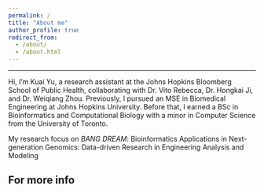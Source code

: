 ```yaml
---
permalink: /
title: "About me"
author_profile: true
redirect_from: 
  - /about/
  - /about.html
---
```



------
Hi, I’m Kuai Yu, a research assistant at the Johns Hopkins Bloomberg School of Public Health, collaborating with Dr. Vito Rebecca, Dr. Hongkai Ji, and Dr. Weiqiang Zhou. Previously, I pursued an MSE in Biomedical Engineering at Johns Hopkins University. Before that, I earned a BSc in Bioinformatics and Computational Biology with a minor in Computer Science from the University of Toronto.

My research focus on *BANG DREAM*: Bioinformatics Applications in Next-generation Genomics: Data-driven Research in Engineering Analysis and Modeling

For more info
------

